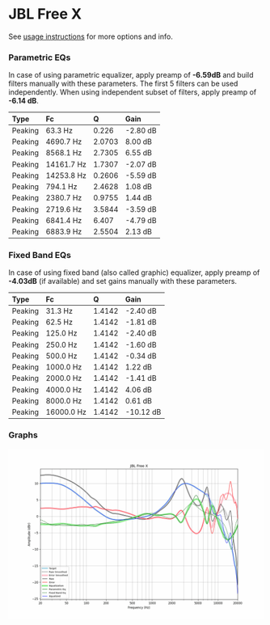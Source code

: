 # JBL Free X
See [usage instructions](https://github.com/jaakkopasanen/AutoEq#usage) for more options and info.

### Parametric EQs
In case of using parametric equalizer, apply preamp of **-6.59dB** and build filters manually
with these parameters. The first 5 filters can be used independently.
When using independent subset of filters, apply preamp of **-6.14 dB**.

| Type    | Fc         |      Q | Gain     |
|:--------|:-----------|:-------|:---------|
| Peaking | 63.3 Hz    | 0.226  | -2.80 dB |
| Peaking | 4690.7 Hz  | 2.0703 | 8.00 dB  |
| Peaking | 8568.1 Hz  | 2.7305 | 6.55 dB  |
| Peaking | 14161.7 Hz | 1.7307 | -2.07 dB |
| Peaking | 14253.8 Hz | 0.2606 | -5.59 dB |
| Peaking | 794.1 Hz   | 2.4628 | 1.08 dB  |
| Peaking | 2380.7 Hz  | 0.9755 | 1.44 dB  |
| Peaking | 2719.6 Hz  | 3.5844 | -3.59 dB |
| Peaking | 6841.4 Hz  | 6.407  | -4.79 dB |
| Peaking | 6883.9 Hz  | 2.5504 | 2.13 dB  |

### Fixed Band EQs
In case of using fixed band (also called graphic) equalizer, apply preamp of **-4.03dB**
(if available) and set gains manually with these parameters.

| Type    | Fc         |      Q | Gain      |
|:--------|:-----------|:-------|:----------|
| Peaking | 31.3 Hz    | 1.4142 | -2.40 dB  |
| Peaking | 62.5 Hz    | 1.4142 | -1.81 dB  |
| Peaking | 125.0 Hz   | 1.4142 | -2.40 dB  |
| Peaking | 250.0 Hz   | 1.4142 | -1.60 dB  |
| Peaking | 500.0 Hz   | 1.4142 | -0.34 dB  |
| Peaking | 1000.0 Hz  | 1.4142 | 1.22 dB   |
| Peaking | 2000.0 Hz  | 1.4142 | -1.41 dB  |
| Peaking | 4000.0 Hz  | 1.4142 | 4.06 dB   |
| Peaking | 8000.0 Hz  | 1.4142 | 0.61 dB   |
| Peaking | 16000.0 Hz | 1.4142 | -10.12 dB |

### Graphs
![](./JBL%20Free%20X.png)